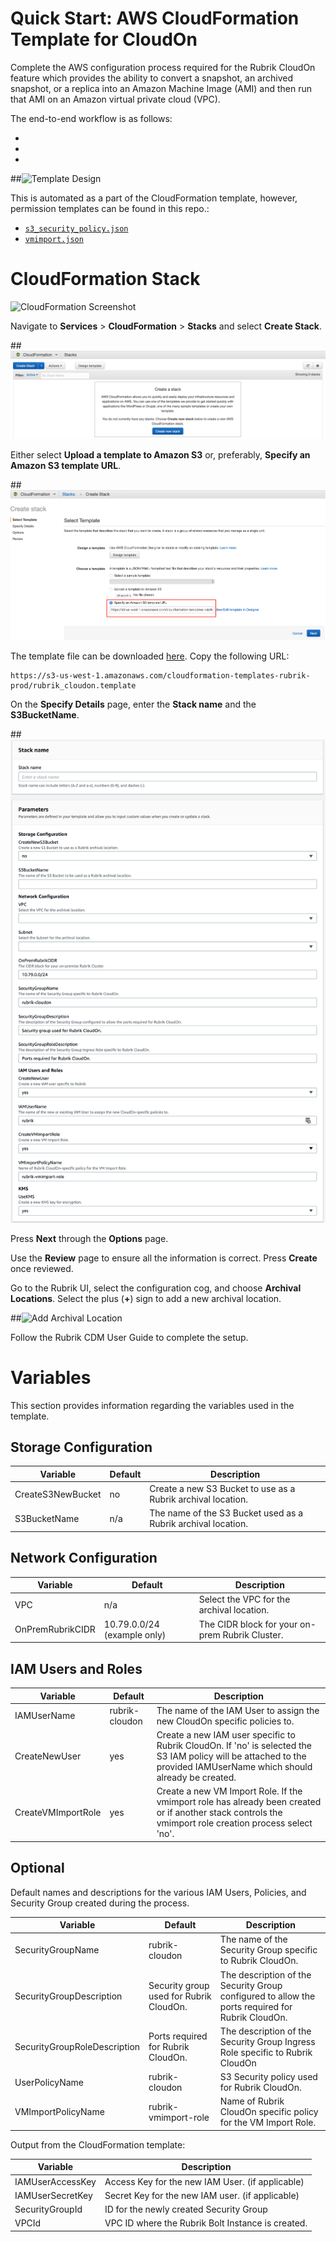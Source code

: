 # Quick Start: AWS CloudFormation Template for CloudOn

Complete the AWS configuration process required for the Rubrik CloudOn feature which provides the ability to convert a snapshot, an archived snapshot, or a replica into an Amazon Machine Image (AMI) and then run that AMI on an Amazon virtual private cloud (VPC).

The end-to-end workflow is as follows:

* 
* 
* 

##![Template Design](/docs/img/rubrik_cloudout-designer.png)

This is automated as a part of the CloudFormation template, however, permission templates can be found in this repo.:

* [`s3_security_policy.json`](/s3_security_policy.json)
* [`vmimport.json`](/vmimport.json)

# CloudFormation Stack

![CloudFormation Screenshot](https://user-images.githubusercontent.com/8610203/40571753-2e30a05c-6064-11e8-9569-489446ce5bc7.png)

Navigate to **Services** > **CloudFormation** > **Stacks** and select **Create Stack**. 

##![Create a Stack](/docs/img/image1.png)

Either select **Upload a template to Amazon S3** or, preferably, **Specify an Amazon S3 template URL**. 

##![Select Template](/docs/img/image2.png)

The template file can be downloaded [here](https://s3-us-west-1.amazonaws.com/cloudformation-templates-rubrik-prod/rubrik_cloudon.template). Copy the following URL:

```
https://s3-us-west-1.amazonaws.com/cloudformation-templates-rubrik-prod/rubrik_cloudon.template
```

On the **Specify Details** page, enter the **Stack name** and the **S3BucketName**. 

##![Specify Details](/docs/img/image3.png)

Press **Next** through the **Options** page. 

Use the **Review** page to ensure all the information is correct. Press **Create** once reviewed.

Go to the Rubrik UI, select the configuration cog, and choose **Archival Locations**. Select the plus (**+**) sign to add a new archival location. 

##![Add Archival Location](/docs/img/image4.png)

Follow the Rubrik CDM User Guide to complete the setup. 

# Variables

This section provides information regarding the variables used in the template. 

## Storage Configuration

| Variable  |  Default | Description  |
|---|---|---|
| CreateS3NewBucket | no | Create a new S3 Bucket to use as a Rubrik archival location.|
| S3BucketName | n/a |The name of the S3 Bucket used as a Rubrik archival location.|

## Network Configuration

| Variable  |  Default | Description  |
|---|---|---|
| VPC | n/a | Select the VPC for the archival location. |
| OnPremRubrikCIDR | 10.79.0.0/24 (example only) | The CIDR block for your on-prem Rubrik Cluster. |

## IAM Users and Roles

| Variable  |  Default | Description  |
|---|---|---|
| IAMUserName | rubrik-cloudon | The name of the IAM User to assign the new CloudOn specific policies to. |
| CreateNewUser | yes | Create a new IAM user specific to Rubrik CloudOn. If 'no' is selected the S3 IAM policy will be attached to the provided IAMUserName which should already be created. |
| CreateVMImportRole |yes | Create a new VM Import Role. If the vmimport role has already been created or if another stack controls the vmimport role creation process select 'no'. |

## Optional

Default names and descriptions for the various IAM Users, Policies, and Security Group created during the process.

| Variable  |  Default | Description  |
|---|---|---|
|SecurityGroupName | rubrik-cloudon | The name of the Security Group specific to Rubrik CloudOn. |
| SecurityGroupDescription | Security group used for Rubrik CloudOn. | The description of the Security Group configured to allow the ports required for Rubrik CloudOn. |
| SecurityGroupRoleDescription | Ports required for Rubrik CloudOn. |The description of the Security Group Ingress Role specific to Rubrik CloudOn |
| UserPolicyName |rubrik-cloudon |S3 Security policy used for Rubrik CloudOn.|
| VMImportPolicyName | rubrik-vmimport-role | Name of Rubrik CloudOn specific policy for the VM Import Role. |

Output from the CloudFormation template: 

| Variable | Description |
|---|---|
| IAMUserAccessKey | Access Key for the new IAM User.  (if applicable) |
| IAMUserSecretKey | Secret Key for the new IAM user.  (if applicable) |
| SecurityGroupId | ID for the newly created Security Group |
| VPCId | VPC ID where the Rubrik Bolt Instance is created. |